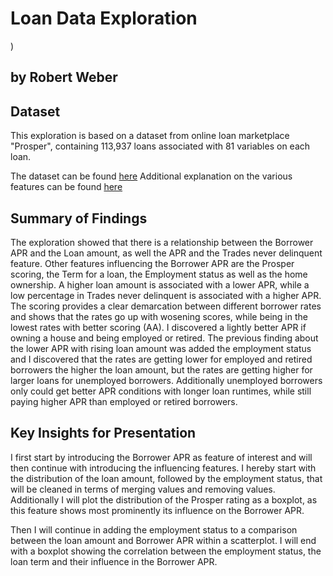 # Loan Data Exploration
)
## by Robert Weber


## Dataset

This exploration is based on a dataset from online loan marketplace "Prosper",
containing 113,937 loans associated with 81 variables on each loan.

The dataset can be found [here](https://www.google.com/url?q=https://s3.amazonaws.com/udacity-hosted-downloads/ud651/prosperLoanData.csv&sa=D&ust=1581581520570000)
Additional explanation on the various features can be found [here](https://www.google.com/url?q=https://docs.google.com/spreadsheet/ccc?key%3D0AllIqIyvWZdadDd5NTlqZ1pBMHlsUjdrOTZHaVBuSlE%26usp%3Dsharing&sa=D&ust=1554486256024000)


## Summary of Findings

The exploration showed that there is a relationship between the Borrower APR and the 
Loan amount, as well the APR and the Trades never delinquent feature. Other features 
influencing the Borrower APR are the Prosper scoring, the Term for a loan, the Employment 
status as well as the home ownership.
A higher loan amount is associated with a lower APR, while a low percentage in Trades 
never delinquent is associated with a higher APR.
The scoring provides a clear demarcation between different borrower rates and shows that 
the rates go up with wosening scores, while being in the lowest rates with better 
scoring (AA).
I discovered a lightly better APR if owning a house and being employed or retired. 
The previous finding about the lower APR with rising loan amount was added the employment 
status and I discovered that the rates are getting lower for employed and retired borrowers 
the higher the loan amount, but the rates are getting higher for larger loans for unemployed 
borrowers. 
Additionally unemployed borrowers only could get better APR conditions with longer loan 
runtimes, while still paying higher APR than employed or retired borrowers.


## Key Insights for Presentation

I first start by introducing the Borrower APR as feature of interest and will then continue 
with introducing the influencing features. I hereby start with the distribution of the loan 
amount, followed by the employment status, that will be cleaned in terms of merging values 
and removing values.
Additionally I will plot the distribution of the Prosper rating as a boxplot, as this feature 
shows most prominently its influence on the Borrower APR. 

Then I will continue in adding the employment status to a comparison between the loan amount 
and Borrower APR within a scatterplot. I will end with a boxplot showing the correlation 
between the employment status, the loan term and their influence in the Borrower APR.